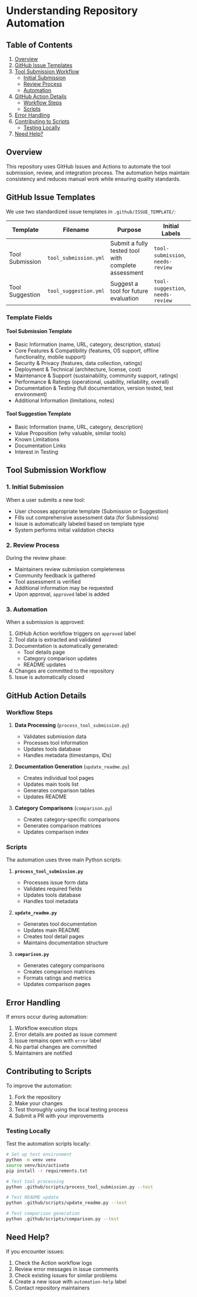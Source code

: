 # Understanding Repository Automation

## Table of Contents
1. [Overview](#overview)
2. [GitHub Issue Templates](#github-issue-templates)
3. [Tool Submission Workflow](#tool-submission-workflow)
   - [Initial Submission](#1-initial-submission)
   - [Review Process](#2-review-process)
   - [Automation](#3-automation)
4. [GitHub Action Details](#github-action-details)
   - [Workflow Steps](#workflow-steps)
   - [Scripts](#scripts)
5. [Error Handling](#error-handling)
6. [Contributing to Scripts](#contributing-to-scripts)
   - [Testing Locally](#testing-locally)
7. [Need Help?](#need-help)

## Overview

This repository uses GitHub Issues and Actions to automate the tool submission, review, and integration process. The automation helps maintain consistency and reduces manual work while ensuring quality standards.

## GitHub Issue Templates

We use two standardized issue templates in `.github/ISSUE_TEMPLATE/`:

| Template | Filename | Purpose | Initial Labels |
|----------|----------|---------|----------------|
| Tool Submission | `tool_submission.yml` | Submit a fully tested tool with complete assessment | `tool-submission`, `needs-review` |
| Tool Suggestion | `tool_suggestion.yml` | Suggest a tool for future evaluation | `tool-suggestion`, `needs-review` |

### Template Fields

#### Tool Submission Template
- Basic Information (name, URL, category, description, status)
- Core Features & Compatibility (features, OS support, offline functionality, mobile support)
- Security & Privacy (features, data collection, ratings)
- Deployment & Technical (architecture, license, cost)
- Maintenance & Support (sustainability, community support, ratings)
- Performance & Ratings (operational, usability, reliability, overall)
- Documentation & Testing (full documentation, version tested, test environment)
- Additional Information (limitations, notes)

#### Tool Suggestion Template
- Basic Information (name, URL, category, description)
- Value Proposition (why valuable, similar tools)
- Known Limitations
- Documentation Links
- Interest in Testing

## Tool Submission Workflow

### 1. Initial Submission
When a user submits a new tool:
- User chooses appropriate template (Submission or Suggestion)
- Fills out comprehensive assessment data (for Submissions)
- Issue is automatically labeled based on template type
- System performs initial validation checks

### 2. Review Process
During the review phase:
- Maintainers review submission completeness
- Community feedback is gathered
- Tool assessment is verified
- Additional information may be requested
- Upon approval, `approved` label is added

### 3. Automation
When a submission is approved:
1. GitHub Action workflow triggers on `approved` label
2. Tool data is extracted and validated
3. Documentation is automatically generated:
   - Tool details page
   - Category comparison updates
   - README updates
4. Changes are committed to the repository
5. Issue is automatically closed

## GitHub Action Details

### Workflow Steps

1. **Data Processing** (`process_tool_submission.py`)
   - Validates submission data
   - Processes tool information
   - Updates tools database
   - Handles metadata (timestamps, IDs)

2. **Documentation Generation** (`update_readme.py`)
   - Creates individual tool pages
   - Updates main tools list
   - Generates comparison tables
   - Updates README

3. **Category Comparisons** (`comparison.py`)
   - Creates category-specific comparisons
   - Generates comparison matrices
   - Updates comparison index

### Scripts

The automation uses three main Python scripts:

1. **`process_tool_submission.py`**
   - Processes issue form data
   - Validates required fields
   - Updates tools database
   - Handles tool metadata

2. **`update_readme.py`**
   - Generates tool documentation
   - Updates main README
   - Creates tool detail pages
   - Maintains documentation structure

3. **`comparison.py`**
   - Generates category comparisons
   - Creates comparison matrices
   - Formats ratings and metrics
   - Updates comparison pages

## Error Handling

If errors occur during automation:
1. Workflow execution stops
2. Error details are posted as issue comment
3. Issue remains open with `error` label
4. No partial changes are committed
5. Maintainers are notified

## Contributing to Scripts

To improve the automation:
1. Fork the repository
2. Make your changes
3. Test thoroughly using the local testing process
4. Submit a PR with your improvements

### Testing Locally

Test the automation scripts locally:
```bash
# Set up test environment
python -m venv venv
source venv/bin/activate
pip install -r requirements.txt

# Test tool processing
python .github/scripts/process_tool_submission.py --test

# Test README update
python .github/scripts/update_readme.py --test

# Test comparison generation
python .github/scripts/comparison.py --test
```

## Need Help?

If you encounter issues:
1. Check the Action workflow logs
2. Review error messages in issue comments
3. Check existing issues for similar problems
4. Create a new issue with `automation-help` label
5. Contact repository maintainers
